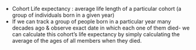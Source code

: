 - Cohort Life expectancy : average life length of a particular cohort (a group of individuals born in a given year)
- If we can track a group of people born in a particular year many decades ago & observe exact date in which each one of them died- we can calculate this cohort’s life expectancy by simply calculating the average of the ages of all members when they died.
